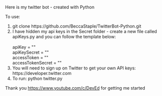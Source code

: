 Here is my twitter bot - created with Python

To use:
<ol>
<li>git clone https://github.com/BeccaStaple/TwitterBot-Python.git</li>
<li>I have hidden my api keys in the Secret folder - create a new file called apiKeys.py and you can follow the template below:</li>

<br>
apiKey = ""
<br>
apiKeySecret = ""
<br>
accessToken = ""
<br>
accessTokenSecret = ""
<br>

<li>You will need to sign up on Twitter to get your own API keys: https://developer.twitter.com</li>

<li>To run: python twitter.py</li>
</ol>

Thank you https://www.youtube.com/c/DevEd for getting me started

